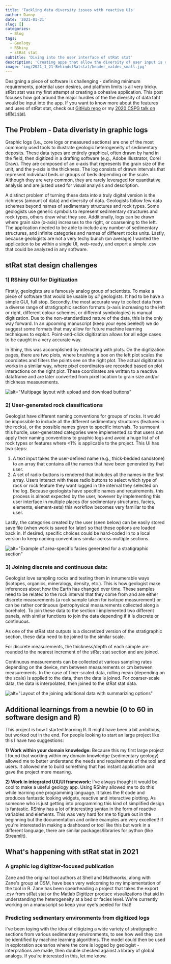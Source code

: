 ```yaml
---
title: 'Tackling data diversity issues with reactive UIs'
author: Danny
date: '2021-01-21'
slug: []
categories:
  - Blog
tags:
  - Geology
  - RShiny
  - stRat stat
subtitle: 'Diving into the user interface of stRat stat'
description: 'Creating apps that allow the diversity of user input is difficult. In this post I go into how I made stRat stat flexible to work with the extreme diversity of graphic log/core log data.'
image: 'img/2021_1_21-BehindstRatstat/header_valdes_small.jpg'
---
```


Designing a piece of software is challenging - defining minimum requirements, potential user desires, and platform limits is all very tricky. stRat stat was my first attempt at creating a cohesive application. This post focuses how got around the major hurdles of the the diversity of data taht would be input into the app. If you want to know more about the features and uses of stRat stat, check out [GitHub repo](https://github.com/ActiveMargins/stRatstat) or my [2020 CSPG talk on stRat stat](https://www.youtube.com/watch?v=4cbkrBNZ2o4&ab_channel=CptCatastrophe).


## The Problem - Data diveristy in graphic logs

Graphic logs (i.e., core logs or measured sections) are one of the most commonly used tools to illustrate geologic heterogeneity of sedimentary deposits. These data types are entirely graphical, often drawn by hand in the field, then digitized in a drafting software (e.g., Adobe Illustrator, Corel Draw). They are composed of an x-axis that represents the grain size of the unit, and the y-axis is the thickness. The log consists of drawn intervals that represent individual beds or groups of beds depending on the scale. Although they are very common, they are rarely leveraged for quantitative analysis and are justed used for visual analysis and description.

A distinct problem of turning these data into a truly digital version is the richness (amount of data) and diversity of data. Geologists follow few data schemes beyond names of sedimentary structures and rock types. Some geologists use generic symbols to represent sedimentary structures and rock types, others draw what they see. Additionally, logs can be drawn where grain size (x-axis) increases to the right, or coarsening to the left. The application needed to be able to include any number of sedimentary structures, and infinite categories and names of different rocks units. Lastly, because geologists are not a very techy bunch (on average) I wanted the application to be within a single UI, web-ready, and export a simple .csv that could be analyzed in any software. 

## stRat stat design challenges

### 1) RShiny GUI for Digitization
Firstly, geologists are a famously analog group of scientists. To make a piece of software that would be usable by *all* geologists. It had to be have a simple GUI, full stop. Secondly, the most accurate way to collect data from a diverse range of stratigraphic section formats (x-axis increasing to the left or right, different colour schemes, or different symbologies) is manual digitization. Due to the non-standardized nature of the data, this is the only way forward. In an upcoming manuscript (keep your eyes peeled!) we do suggest some formats that may allow for future machine learning techniques to exploit. Point-and-click digitization allows for all edge cases to be caught in a very accurate way. 

In Shiny, this was accomplished by interacting with plots. On the digitization pages, there are two plots, where brushing a box on the left plot scales the coordiates and filters the points see on the right plot. The actual digitization works in a similar way, where pixel coordinates are recorded based on plot interactions on the right plot. These coordinates are written to a reactive dataframe and are later converted from pixel location to grain size and/or thickness measurements. 

![alt="Multipage layout with upload and download buttons" ](/img/2021_1_21-BehindstRatstat/ReactiveUI.JPG)


### 2) User-generated rock classifications
Geologist have different naming conventions for groups of rocks. It would be impossible to include all the different sedimentary structures (features in the rocks), or the possible names given to specific intervals. To surmount this hurdle, user-generated categories were implemented so that users can apply their naming conventions to graphic logs and avoid a huge list of of rock types or features where <1% is applicable to the project. This UI has two steps:

1. A text input takes the user-defined name (e.g., thick-bedded sandstone) to an array that contains all the names that have been generated by that user. 
2. A set of radio-buttons is rendered that includes all the names in the first array. Users interact with these radio buttons to select which type of rock or rock feature they want logged in the interval they selected on the log. Because geologists have specific names and requirements, this process is almost expected by the user, however by implementing this user interface in multiple places (for sedimentary structures, facies, elements, element-sets) this workflow becomes very familiar to the user. 

Lastly, the categories created by the user (seen below) can be easily stored save file (when work is saved for later) so that these options are loaded back in. If desired, specific choices could be hard-coded in to a local version to keep naming conventions similar across multiple sections. 

![alt="Example of area-specific facies generated for a stratigraphic section" ](/img/2021_1_21-BehindstRatstat/DynamicFacies.JPG)

### 3) Joining discrete and continuous data:
Geologist love sampling rocks and testing them in innumerable ways (isotopes, organics, mineralogy, density, etc.). This is how geologist make inferences about how the Earth has changed over time. These samples need to be related to the rock interval that they come from and are either discrete measurements (a rock sample taken for isotope measurement) or can be rather continuous (petrophysical measurements collected along a borehole). To join these data to the section I implemented two different panels, with similar functions to join the data depending if it is discrete or continuous.

As one of the stRat stat outputs is a discretized version of the stratigraphic section, these data need to be joined to the similar scale.

For discrete measurements, the thickness/depth of each sample are rounded to the nearest increment of the stRat stat section and are joined. 

Continuous measurements can be collected at various sampling rates depending on the device, mm between measurements or cm between measurements. In the case of finer-scaled data, rolling mean (depending on the scale) is applied to the data, then the data is joined. For coarser-scale data, the data is interpolated, then joined to the stRat stat data.

![alt="Layout of the joining additional data with summarizing options"](/img/2021_1_21-BehindstRatstat/JoiningAdditionalMeasurements.JPG)


## Additional learnings from a newbie (0 to 60 in software design and R)

This project is how I started learning R. It might have been a bit ambitious, but worked out in the end. For people looking to start an large project like this I have two suggestions:

**1) Work within your domain knowledge:** Because this my first large project I found that working within my domain knowledge (sedimentary geology) allowed me to better understand the needs and requirements of the tool and users. It allowed me to build something that has instant application and gave the project more meaning. 

**2) Work in integrated UX/UI framework:** I've always thought it would be cool to make a useful geology app. Using RShiny allowed me to do this while learning one programming language. It takes the R code and produces fantastic looking widgets, reactive and interactive plotting. As someone who is just getting into programming this kind of simplified design is fantastic. RShiny has a lot of interesting syntax in the form of reactive variables and elements. This was very hard for me to figure out in the beginning but the documentation and online examples are very excellent! If you're interested in making a dashboard or tool like this but work in a different language, there are similar packages/libraries for python (like Streamlit).


## What's happening with stRat stat in 2021

### A graphic log digitizer-focused publication
Zane and the original tool authors at Shell and Mathworks, along with Zane's group at CSM, have been very welcoming to my implementation of the tool in R. Zane has been spearheading a project that takes the export .csv from stRat stat or the Matlab Digitizer produce visualizations that aid in understanding the heterogeneity at a bed or facies level. We're currently working on a manuscript so keep your eye's peeled for that!

### Predicting sedimentary environments from digitized logs
I've been toying with the idea of ditigizing a wide variety of stratigraphic sections from various sedimentary environments, to see how well they can be identified by machine learning algorithms. The model could then be used in exploration scenarios where the core is logged by geologist - interprations are made, then double checked against a library of global analogs. If you're interested in this, let me know.